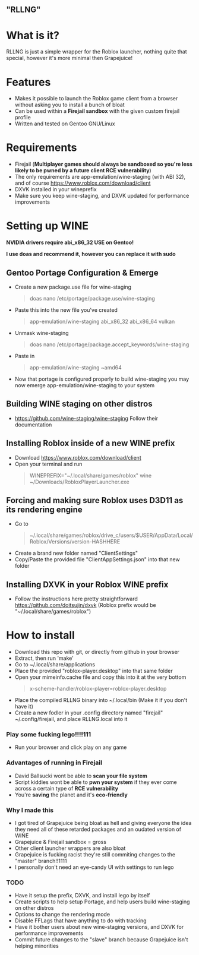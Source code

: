 ## "RLLNG"

# What is it?
RLLNG is just a simple wrapper for the Roblox launcher, nothing quite that special, however it's more minimal then Grapejuice!

# Features

- Makes it possible to launch the Roblox game client from a browser without asking you to install a bunch of bloat
- Can be used within a **Firejail sandbox** with the given custom firejail profile
- Written and tested on Gentoo GNU/Linux


# Requirements
- Firejail (**Multiplayer games should always be sandboxed so you're less likely to be pwned by a future client RCE vulnerability**)
- The only requirements are app-emulation/wine-staging (with ABI 32), and of course https://www.roblox.com/download/client
- DXVK installed in your wineprefix
- Make sure you keep wine-staging, and DXVK updated for performance improvements

# Setting up WINE
**NVIDIA drivers require abi_x86_32 USE on Gentoo!**

**I use doas and recommend it, however you can replace it with sudo**
  ## Gentoo Portage Configuration & Emerge
  - Create a new package.use file for wine-staging 
    > doas nano /etc/portage/package.use/wine-staging
  - Paste this into the new file you've created 
    > app-emulation/wine-staging abi_x86_32 abi_x86_64 vulkan
  - Unmask wine-staging 
     > doas nano /etc/portage/package.accept_keywords/wine-staging 
  - Paste in 
     > app-emulation/wine-staging ~amd64
  - Now that portage is configured properly to build wine-staging you may now emerge app-emulation/wine-staging to your system

  ## Building WINE staging on other distros
  - https://github.com/wine-staging/wine-staging Follow their documentation
  
  ## Installing Roblox inside of a new WINE prefix
  - Download https://www.roblox.com/download/client
  - Open your terminal and run 
    > WINEPREFIX="~/.local/share/games/roblox" wine ~/Downloads/RobloxPlayerLauncher.exe


  ## Forcing and making sure Roblox uses D3D11 as its rendering engine
   - Go to 
     > ~/.local/share/games/roblox/drive_c/users/$USER/AppData/Local/Roblox/Versions/version-HASHHERE
   - Create a brand new folder named "ClientSettings"
   - Copy/Paste the provided file "ClientAppSettings.json" into that new folder
  
  ## Installing DXVK in your Roblox WINE prefix
  - Follow the instructions here pretty straightforward https://github.com/doitsujin/dxvk (Roblox prefix would be "~/.local/share/games/roblox")


# How to install
  - Download this repo with git, or directly from github in your browser
  - Extract, then run 'make'
  - Go to ~/.local/share/applications
  - Place the provided "roblox-player.desktop" into that same folder
  - Open your mimeinfo.cache file and copy this into it at the very bottom
     > x-scheme-handler/roblox-player=roblox-player.desktop
  - Place the compiled RLLNG binary into ~/.local/bin (Make it if you don't have it)
  - Create a new fodler in your .config directory named "firejail" ~/.config/firejail, and place RLLNG.local into it


### Play some fucking lego!!!!111
- Run your browser and click play on any game

### Advantages of running in Firejail
- David Ballsucki wont be able to **scan your file system**
- Script kiddies wont be able to **pwn your system** if they ever come across a certain type of **RCE vulnerability**
- You're **saving** the planet and it's **eco-friendly**

### Why I made this
- I got tired of Grapejuice being bloat as hell and giving everyone the idea they need all of these retarded packages and an oudated version of WINE
- Grapejuice & Firejail sandbox = gross
- Other client launcher wrappers are also bloat
- Grapejuice is fucking racist they're still commiting changes to the "master" branch!!1111
- I personally don't need an eye-candy UI with settings to run lego

### TODO
- Have it setup the prefix, DXVK, and install lego by itself
- Create scripts to help setup Portage, and help users build wine-staging on other distros
- Options to change the rendering mode
- Disable FFLags that have anything to do with tracking
- Have it bother users about new wine-staging versions, and DXVK for performance improvements
- Commit future changes to the "slave" branch because Grapejuice isn't helping minorities
